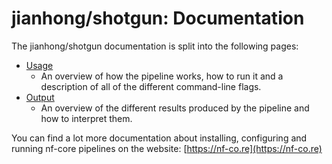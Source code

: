 # jianhong/shotgun: Documentation

The jianhong/shotgun documentation is split into the following pages:

* [Usage](usage.md)
    * An overview of how the pipeline works, how to run it and a description of all of the different command-line flags.
* [Output](output.md)
    * An overview of the different results produced by the pipeline and how to interpret them.

You can find a lot more documentation about installing, configuring and running nf-core pipelines on the website: [https://nf-co.re](https://nf-co.re)
